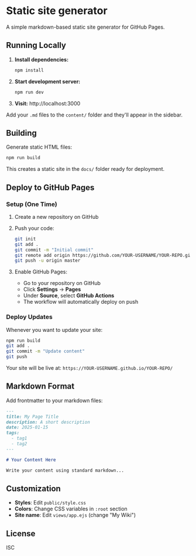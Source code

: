 # Static site generator

A simple markdown-based static site generator for GitHub Pages.

## Running Locally

1. **Install dependencies:**
   ```bash
   npm install
   ```

2. **Start development server:**
   ```bash
   npm run dev
   ```

3. **Visit:** http://localhost:3000

Add your `.md` files to the `content/` folder and they'll appear in the sidebar.

## Building

Generate static HTML files:

```bash
npm run build
```

This creates a static site in the `docs/` folder ready for deployment.

## Deploy to GitHub Pages

### Setup (One Time)

1. Create a new repository on GitHub
2. Push your code:
   ```bash
   git init
   git add .
   git commit -m "Initial commit"
   git remote add origin https://github.com/YOUR-USERNAME/YOUR-REPO.git
   git push -u origin master
   ```

3. Enable GitHub Pages:
   - Go to your repository on GitHub
   - Click **Settings** → **Pages**
   - Under **Source**, select **GitHub Actions**
   - The workflow will automatically deploy on push

### Deploy Updates

Whenever you want to update your site:

```bash
npm run build
git add .
git commit -m "Update content"
git push
```

Your site will be live at: `https://YOUR-USERNAME.github.io/YOUR-REPO/`

## Markdown Format

Add frontmatter to your markdown files:

```markdown
---
title: My Page Title
description: A short description
date: 2025-01-15
tags:
  - tag1
  - tag2
---

# Your Content Here

Write your content using standard markdown...
```

## Customization

- **Styles**: Edit `public/style.css`
- **Colors**: Change CSS variables in `:root` section
- **Site name**: Edit `views/app.ejs` (change "My Wiki")

## License

ISC
